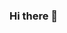 ### Hi there 👋

<!--
**tkdtn4657/tkdtn4657** is a ✨ _special_ ✨ repository because its `README.md` (this file) appears on your GitHub profile.

<a herf="https://solved.ac/profile/tkdtn4657/", target="_blank">
	<img src=http://mazassumnida.wtf/api/v2/generate_badge?boj=tkdtn4657>
</a>

![Anurag's GitHub stats](https://github-readme-stats.vercel.app/api?username=tkdtn4657&show_icons=true&theme=radical)

Here are some ideas to get you started:

- 🔭 I’m currently working on ...
- 🌱 I’m currently learning ...
- 👯 I’m looking to collaborate on ...
- 🤔 I’m looking for help with ...
- 💬 Ask me about ...
- 📫 How to reach me: ...
- 😄 Pronouns: ...
- ⚡ Fun fact: ...
-->

